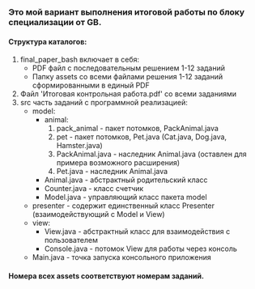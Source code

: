 ### Это мой вариант выполнения итоговой работы по блоку специализации от GB.

#### Структура каталогов:
1. final_paper_bash включает в себя:
    * PDF файл с последовательным решением 1-12 заданий
    * Папку assets со всеми файлами решения 1-12 заданий сформированными в единый PDF
2. Файл 'Итоговая контрольная работа.pdf' со всеми заданиями
3. src часть заданий с программной реализацией:
    * model:
        * animal:
          1. pack_animal - пакет потомков, PackAnimal.java
          2. pet - пакет потомков, Pet.java (Cat.java, Dog.java, Hamster.java)
          3. PackAnimal.java - наследник Animal.java (оставлен для примера возможного расширения)
          4. Pet.java - наследник Animal.java
        * Animal.java - абстрактный родительский класс
        * Counter.java - класс счетчик
        * Model.java - управляющий класс пакета model
    * presenter - содержит единственный класс Presenter (взаимодействующий с Model и View)
    * view:
        * View.java - абстрактный класс для взаимодействия с пользователем
        * Console.java - потомок View для работы через консоль
    * Main.java - точка запуска консольного приложения

#### Номера всех assets соответствуют номерам заданий.

